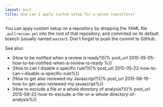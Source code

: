 ```yaml
---
layout: post
title: How can I apply custom setup for a given repository?
---
```


You can appy custom setup on a repository by dropping the YAML file
`.pullreview.yml` into the root of that repository, and commited on its default
branch (usually named `master`). Don't forget to push the commit to GitHub.

See also:

* [How to be notified when a review is ready?]({% post_url 2015-05-05-how-to-be-notified-when-a-review-is-ready %})
* [How to can I disable a specific rule?]({% post_url 2015-05-22-how-to-can-i-disable-a-specific-rule%})
* [How to get also reviewed my Javascript?]({% post_url 2015-08-19-how-to-get-also-reviewed-my-javascript%})
* [How to exclude a file or a whole directory of analysis?]({% post_url 2015-08-22-how-to-exclude-a-file-or-a-whole-directory-of-analysis%})
